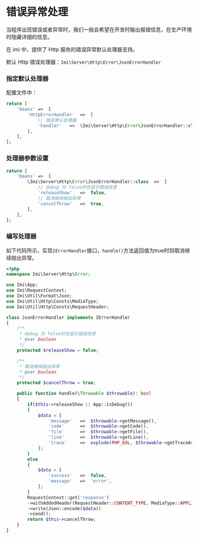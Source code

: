 # 错误异常处理

当程序出现错误或者异常时，我们一般会希望在开发时输出报错信息，在生产环境时隐藏详细的信息。

在 imi 中，提供了 Http 服务的错误异常默认处理器支持。

默认 Http 错误处理器：`Imi\Server\Http\Error\JsonErrorHandler`

### 指定默认处理器

配置文件中：

```php
return [
	'beans'	=>	[
		'HttpErrorHandler'	=>	[
			// 指定默认处理器
			'handler'	=>	\Imi\Server\Http\Error\JsonErrorHandler::class,
		],
	],
];
```

### 处理器参数设置

```php
return [
	'beans'	=>	[
		\Imi\Server\Http\Error\JsonErrorHandler::class	=>	[
			// debug 为 false时也显示错误信息
			'releaseShow'	=>	false,
			// 取消继续抛出异常
			'cancelThrow'	=>	true,
		],
	],
];
```



### 编写处理器

如下代码所示，实现`IErrorHandler`接口，`handle()`方法返回值为true时则取消继续抛出异常。

```php
<?php
namespace Imi\Server\Http\Error;

use Imi\App;
use Imi\RequestContext;
use Imi\Util\Format\Json;
use Imi\Util\Http\Consts\MediaType;
use Imi\Util\Http\Consts\RequestHeader;

class JsonErrorHandler implements IErrorHandler
{
	/**
	 * debug 为 false时也显示错误信息
	 * @var boolean
	 */
	protected $releaseShow = false;

	/**
	 * 取消继续抛出异常
	 * @var boolean
	 */
	protected $cancelThrow = true;

	public function handle(\Throwable $throwable): bool
	{
		if($this->releaseShow || App::isDebug())
		{
			$data = [
				'message'	=>	$throwable->getMessage(),
				'code'		=>	$throwable->getCode(),
				'file'		=>	$throwable->getFile(),
				'line'		=>	$throwable->getLine(),
				'trace'		=>	explode(PHP_EOL, $throwable->getTraceAsString()),
			];
		}
		else
		{
			$data = [
				'success'	=>	false,
				'message'	=>	'error',
			];
		}
		RequestContext::get('response')
		->withAddedHeader(RequestHeader::CONTENT_TYPE, MediaType::APPLICATION_JSON)
		->write(Json::encode($data))
		->send();
		return $this->cancelThrow;
	}
}
```

